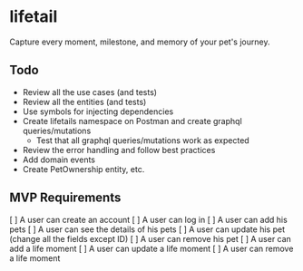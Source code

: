 # lifetail

Capture every moment, milestone, and memory of your pet's journey.

## Todo


- Review all the use cases (and tests)
- Review all the entities (and tests)
- Use symbols for injecting dependencies
- Create lifetails namespace on Postman and create graphql queries/mutations
  - Test that all graphql queries/mutations work as expected
- Review the error handling and follow best practices
- Add domain events
- Create PetOwnership entity, etc.

## MVP Requirements

[ ] A user can create an account
[ ] A user can log in
[ ] A user can add his pets
[ ] A user can see the details of his pets
[ ] A user can update his pet (change all the fields except ID)
[ ] A user can remove his pet
[ ] A user can add a life moment
[ ] A user can update a life moment
[ ] A user can remove a life moment
